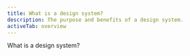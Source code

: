 ```yaml
---
title: What is a design system?
description: The purpose and benefits of a design system.
activeTab: overview
---
```


What is a design system?
